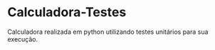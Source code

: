 # Calculadora-Testes
Calculadora realizada em python utilizando testes unitários para sua execução.
